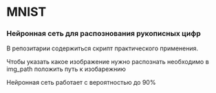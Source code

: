 <h1>MNIST</h1>
<h3>Нейронная сеть для распознования рукописных цифр</h3>
<p>В репозитарии содержиться скрипт практического применения.</p>
<p>Чтобы указать какое изображение нужно распознать необходимо в img_path положить путь к изобарежнию</p>
<p>Нейронная сеть работает с вероятностью до 90%</p>